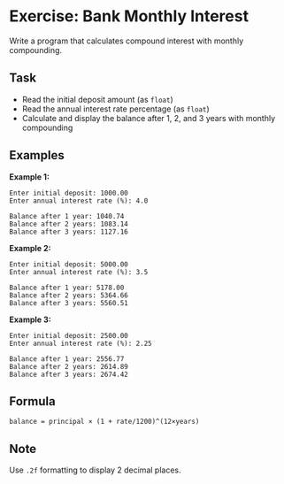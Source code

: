 # Exercise: Bank Monthly Interest

Write a program that calculates compound interest with monthly compounding.

## Task
- Read the initial deposit amount (as `float`)
- Read the annual interest rate percentage (as `float`)
- Calculate and display the balance after 1, 2, and 3 years with monthly compounding

## Examples
**Example 1:**
```
Enter initial deposit: 1000.00
Enter annual interest rate (%): 4.0
```
```
Balance after 1 year: 1040.74
Balance after 2 years: 1083.14
Balance after 3 years: 1127.16
```

**Example 2:**
```
Enter initial deposit: 5000.00
Enter annual interest rate (%): 3.5
```
```
Balance after 1 year: 5178.00
Balance after 2 years: 5364.66
Balance after 3 years: 5560.51
```

**Example 3:**
```
Enter initial deposit: 2500.00
Enter annual interest rate (%): 2.25
```
```
Balance after 1 year: 2556.77
Balance after 2 years: 2614.89
Balance after 3 years: 2674.42
```

## Formula
`balance = principal × (1 + rate/1200)^(12×years)`

## Note
Use `.2f` formatting to display 2 decimal places.